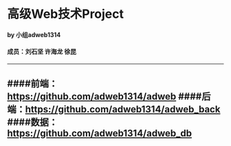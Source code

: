 # 高级Web技术Project

#### by 小组adweb1314
#### 成员：刘石坚 许海龙 徐昆
----
####前端：https://github.com/adweb1314/adweb
####后端：https://github.com/adweb1314/adweb_back
####数据：https://github.com/adweb1314/adweb_db
----
